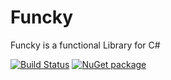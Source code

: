 # Funcky
Funcky is a functional Library for C#

[![Build Status](https://travis-ci.org/FreeApophis/Funcky.svg?branch=master)](https://travis-ci.org/FreeApophis/Funcky)
[![NuGet package](https://buildstats.info/nuget/Funcky)](https://www.nuget.org/packages/Funcky)


